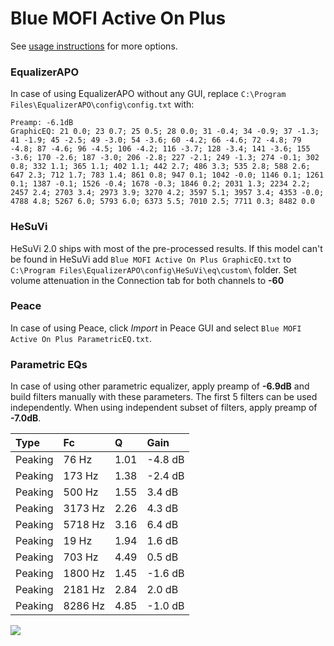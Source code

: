 # Blue MOFI Active On Plus
See [usage instructions](https://github.com/jaakkopasanen/AutoEq#usage) for more options.

### EqualizerAPO
In case of using EqualizerAPO without any GUI, replace `C:\Program Files\EqualizerAPO\config\config.txt`
with:
```
Preamp: -6.1dB
GraphicEQ: 21 0.0; 23 0.7; 25 0.5; 28 0.0; 31 -0.4; 34 -0.9; 37 -1.3; 41 -1.9; 45 -2.5; 49 -3.0; 54 -3.6; 60 -4.2; 66 -4.6; 72 -4.8; 79 -4.8; 87 -4.6; 96 -4.5; 106 -4.2; 116 -3.7; 128 -3.4; 141 -3.6; 155 -3.6; 170 -2.6; 187 -3.0; 206 -2.8; 227 -2.1; 249 -1.3; 274 -0.1; 302 0.8; 332 1.1; 365 1.1; 402 1.1; 442 2.7; 486 3.3; 535 2.8; 588 2.6; 647 2.3; 712 1.7; 783 1.4; 861 0.8; 947 0.1; 1042 -0.0; 1146 0.1; 1261 0.1; 1387 -0.1; 1526 -0.4; 1678 -0.3; 1846 0.2; 2031 1.3; 2234 2.2; 2457 2.4; 2703 3.4; 2973 3.9; 3270 4.2; 3597 5.1; 3957 3.4; 4353 -0.0; 4788 4.8; 5267 6.0; 5793 6.0; 6373 5.5; 7010 2.5; 7711 0.3; 8482 0.0
```

### HeSuVi
HeSuVi 2.0 ships with most of the pre-processed results. If this model can't be found in HeSuVi add
`Blue MOFI Active On Plus GraphicEQ.txt` to `C:\Program Files\EqualizerAPO\config\HeSuVi\eq\custom\` folder.
Set volume attenuation in the Connection tab for both channels to **-60**

### Peace
In case of using Peace, click *Import* in Peace GUI and select `Blue MOFI Active On Plus ParametricEQ.txt`.

### Parametric EQs
In case of using other parametric equalizer, apply preamp of **-6.9dB** and build filters manually
with these parameters. The first 5 filters can be used independently.
When using independent subset of filters, apply preamp of **-7.0dB**.

| Type    | Fc      |    Q | Gain    |
|:--------|:--------|:-----|:--------|
| Peaking | 76 Hz   | 1.01 | -4.8 dB |
| Peaking | 173 Hz  | 1.38 | -2.4 dB |
| Peaking | 500 Hz  | 1.55 | 3.4 dB  |
| Peaking | 3173 Hz | 2.26 | 4.3 dB  |
| Peaking | 5718 Hz | 3.16 | 6.4 dB  |
| Peaking | 19 Hz   | 1.94 | 1.6 dB  |
| Peaking | 703 Hz  | 4.49 | 0.5 dB  |
| Peaking | 1800 Hz | 1.45 | -1.6 dB |
| Peaking | 2181 Hz | 2.84 | 2.0 dB  |
| Peaking | 8286 Hz | 4.85 | -1.0 dB |

![](https://raw.githubusercontent.com/jaakkopasanen/AutoEq/master/results/innerfidelity/sbaf-serious/Blue%20MOFI%20Active%20On%20Plus/Blue%20MOFI%20Active%20On%20Plus.png)